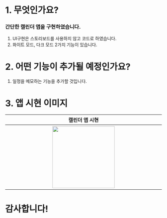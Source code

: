 # 1. 무엇인가요?
### 간단한 캘린더 앱을 구현하였습니다.
1. UI구현은 스토리보드를 사용하지 않고 코드로 하였습니다.
2. 화이트 모드, 다크 모드 2가지 기능이 있습니다.

# 2. 어떤 기능이 추가될 예정인가요?
1. 일정을 메모하는 기능을 추가할 것입니다.

# 3. 앱 시현 이미지

<table>
  <tr>
    <th width="30%">캘린더 앱 시현</th>
  </tr>
  <tr>
    <th rowspan="9"><img src="https://user-images.githubusercontent.com/47823405/53235139-75460300-36d4-11e9-9424-7866606c7d5b.gif" width="200"></th>
     </tr>
<table>
  
  
# 감사합니다!

  
